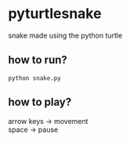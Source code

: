 # pyturtlesnake

snake made using the python turtle

## how to run?
``python snake.py``

## how to play?
arrow keys -> movement  
space -> pause
